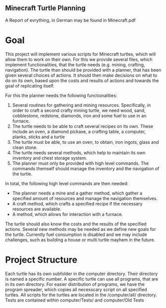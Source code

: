 ## Minecraft Turtle Planning

A Report of evrything, in German may be found in Minecraft.pdf

# Goal

This project will implement various scripts for Minecraft turtles, which will allow them to work on their own. 
For this we provide several files, which implement functionalities, that the turtle needs (e.g. mining, crafting, navigation).
The turtle than should be provided with a planner, that has been given several choices of actions. 
It should then make decisions on what to do on its own, based upon the costs and results of actions and towards the goal of replicating itself. 

For this the planner needs the following functionalities: 

1. Several routines for gathering and mining resources. Specifically, in order to craft a second crafty mining turtle,
we need wood, sand, cobblestone, redstone, diamonds, iron and some fuel to use in an furnace. 
2. The turtle needs to be able to craft several recipes on its own. These include an oven, a diamond pickaxe, a crafting table, a computer, planks, sticks and a turtle
3. The turtle must be able, to use an oven, to obtain, iron ingots, glass and clean stone.
4. The turtle needs several methods, which help to maintain its own inventory and chest storage system. 
5. The planner must only be provided with high level commands. The commands themself should manage the inventory and the navigation of the turtle. 

In total, the following high level commands are then needed: 

- The planner needs a mine and a gather method, which gather a specified amount of resources and manage the navigation themselves.
- A craft method, which crafts a specified recipe if the necessary resources are available.  
- A method, which allows for interaction with a furnace.

The turtle should also know the costs and the results of the specified actions.
Several new methods may be needed as we define new goals for the turtle.
Currently fuel consumption is disabled and we may include challenges, such as building a house or multi turtle mayhem in the future.

# Project Structure

Each turtle has its own subfolder in the computer directory. Their directory is named a specific number. 
A specific turtle can use all programs, that are in its own directory. 
For easier distribution of programs, we have the program spreader, which copies all necesscary script on all specified turtles. 
All scripts for the turtles are located in the /computer/all/ directory. Tests are contained within computer/Tests/ and computer/Old Tests





